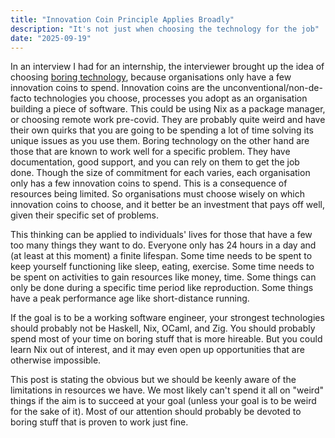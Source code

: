 ```yaml
---
title: "Innovation Coin Principle Applies Broadly"
description: "It's not just when choosing the technology for the job"
date: "2025-09-19"
---
```


In an interview I had for an internship, the interviewer brought up the idea of choosing [boring technology](https://boringtechnology.club/), because organisations only have a few innovation coins to spend. Innovation coins are the unconventional/non-de-facto technologies you choose, processes you adopt as an organisation building a piece of software. This could be using Nix as a package manager, or choosing remote work pre-covid. They are probably quite weird and have their own quirks that you are going to be spending a lot of time solving its unique issues as you use them. Boring technology on the other hand are those that are known to work well for a specific problem. They have documentation, good support, and you can rely on them to get the job done. Though the size of commitment for each varies, each organisation only has a few innovation coins to spend. This is a consequence of resources being limited. So organisations must choose wisely on which innovation coins to choose, and it better be an investment that pays off well, given their specific set of problems.

This thinking can be applied to individuals' lives for those that have a few too many things they want to do. Everyone only has 24 hours in a day and (at least at this moment) a finite lifespan. Some time needs to be spent to keep yourself functioning like sleep, eating, exercise. Some time needs to be spent on activities to gain resources like money, time. Some things can only be done during a specific time period like reproduction. Some things have a peak performance age like short-distance running.

If the goal is to be a working software engineer, your strongest technologies should probably not be Haskell, Nix, OCaml, and Zig. You should probably spend most of your time on boring stuff that is more hireable. But you could learn Nix out of interest, and it may even open up opportunities that are otherwise impossible.

This post is stating the obvious but we should be keenly aware of the limitations in resources we have. We most likely can't spend it all on "weird" things if the aim is to succeed at your goal (unless your goal is to be weird for the sake of it). Most of our attention should probably be devoted to boring stuff that is proven to work just fine.
